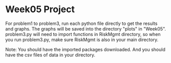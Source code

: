 # Week05 Project

For problem1 to problem3, run each python file directly to get the results and graphs. The graphs will be saved into the directory "plots" in "Week05". problem3.py will need to import functions in RiskMgmt directory, so when you run problem3.py, make sure RiskMgmt is also in your main directory.

Note: You should have the imported packages downloaded. And you should have the csv files of data in your directory.